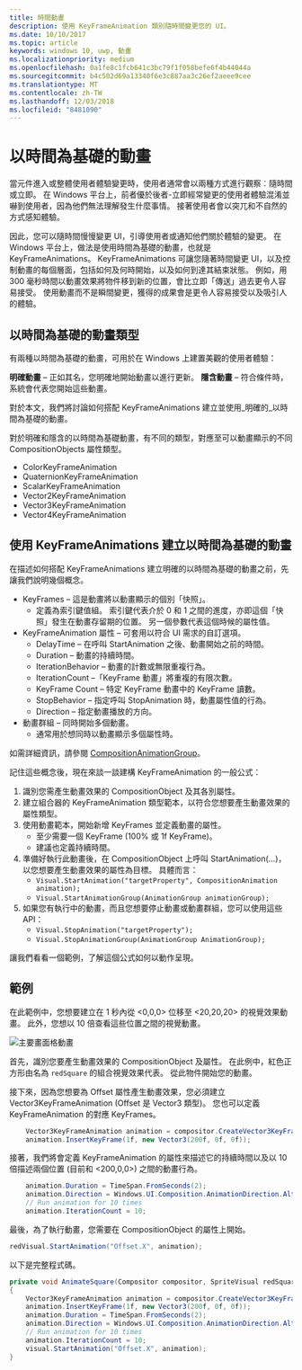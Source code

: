 ```yaml
---
title: 時間動畫
description: 使用 KeyFrameAnimation 類別隨時間變更您的 UI。
ms.date: 10/10/2017
ms.topic: article
keywords: windows 10, uwp, 動畫
ms.localizationpriority: medium
ms.openlocfilehash: 0a1fe8c1fcb641c3bc79f1f058befe6f4b44044a
ms.sourcegitcommit: b4c502d69a13340f6e3c887aa3c26ef2aeee9cee
ms.translationtype: MT
ms.contentlocale: zh-TW
ms.lasthandoff: 12/03/2018
ms.locfileid: "8481090"
---
```

# <a name="time-based-animations"></a>以時間為基礎的動畫

當元件進入或整體使用者體驗變更時，使用者通常會以兩種方式進行觀察︰隨時間或立即。 在 Windows 平台上，前者優於後者-立即經常變更的使用者體驗混淆並嚇到使用者，因為他們無法理解發生什麼事情。 接著使用者會以突兀和不自然的方式感知體驗。

因此，您可以隨時間慢慢變更 UI，引導使用者或通知他們關於體驗的變更。 在 Windows 平台上，做法是使用時間為基礎的動畫，也就是 KeyFrameAnimations。 KeyFrameAnimations 可讓您隨著時間變更 UI，以及控制動畫的每個層面，包括如何及何時開始，以及如何到達其結束狀態。 例如，用 300 毫秒時間以動畫效果將物件移到新的位置，會比立即「傳送」過去更令人容易接受。 使用動畫而不是瞬間變更，獲得的成果會是更令人容易接受以及吸引人的體驗。

## <a name="types-of-time-based-animations"></a>以時間為基礎的動畫類型

有兩種以時間為基礎的動畫，可用於在 Windows 上建置美觀的使用者體驗：

**明確動畫** – 正如其名，您明確地開始動畫以進行更新。
**隱含動畫** – 符合條件時，系統會代表您開始這些動畫。

對於本文，我們將討論如何搭配 KeyFrameAnimations 建立並使用_明確的_以時間為基礎的動畫。

對於明確和隱含的以時間為基礎動畫，有不同的類型，對應至可以動畫顯示的不同 CompositionObjects 屬性類型。

- ColorKeyFrameAnimation
- QuaternionKeyFrameAnimation
- ScalarKeyFrameAnimation
- Vector2KeyFrameAnimation
- Vector3KeyFrameAnimation
- Vector4KeyFrameAnimation

## <a name="create-time-based-animations-with-keyframeanimations"></a>使用 KeyFrameAnimations 建立以時間為基礎的動畫

在描述如何搭配 KeyFrameAnimations 建立明確的以時間為基礎的動畫之前，先讓我們說明幾個概念。

- KeyFrames – 這是動畫將以動畫顯示的個別「快照」。
  - 定義為索引鍵值組。 索引鍵代表介於 0 和 1 之間的進度，亦即這個「快照」發生在動畫存留期的位置。 另一個參數代表這個時候的屬性值。
- KeyFrameAnimation 屬性 – 可套用以符合 UI 需求的自訂選項。
  - DelayTime – 在呼叫 StartAnimation 之後、動畫開始之前的時間。
  - Duration – 動畫的持續時間。
  - IterationBehavior – 動畫的計數或無限重複行為。
  - IterationCount –「KeyFrame 動畫」將重複的有限次數。
  - KeyFrame Count – 特定 KeyFrame 動畫中的 KeyFrame 讀數。
  - StopBehavior – 指定呼叫 StopAnimation 時，動畫屬性值的行為。
  - Direction – 指定動畫播放的方向。
- 動畫群組 – 同時開始多個動畫。
  - 通常用於想同時以動畫顯示多個屬性時。

如需詳細資訊，請參閱 [CompositionAnimationGroup](https://docs.microsoft.com/uwp/api/windows.ui.composition.compositionanimationgroup)。

記住這些概念後，現在來談一談建構 KeyFrameAnimation 的一般公式：

1. 識別您需產生動畫效果的 CompositionObject 及其各別屬性。
1. 建立組合器的 KeyFrameAnimation 類型範本，以符合您想要產生動畫效果的屬性類型。
1. 使用動畫範本，開始新增 KeyFrames 並定義動畫的屬性。
    - 至少需要一個 KeyFrame (100% 或 1f KeyFrame)。
    - 建議也定義持續時間。
1. 準備好執行此動畫後，在 CompositionObject 上呼叫 StartAnimation(...)，以您想要產生動畫效果的屬性為目標。 具體而言：
    - `Visual.StartAnimation("targetProperty", CompositionAnimation animation);`
    - `Visual.StartAnimationGroup(AnimationGroup animationGroup);`
1. 如果您有執行中的動畫，而且您想要停止動畫或動畫群組，您可以使用這些 API：
    - `Visual.StopAnimation("targetProperty");`
    - `Visual.StopAnimationGroup(AnimationGroup AnimationGroup);`

讓我們看看一個範例，了解這個公式如何以動作呈現。

## <a name="example"></a>範例

在此範例中，您想要建立在 1 秒內從 <0,0,0> 位移至 <20,20,20> 的視覺效果動畫。 此外，您想以 10 倍查看這些位置之間的視覺動畫。

![主要畫面格動畫](images/animation/animated-rectangle.gif)

首先，識別您要產生動畫效果的 CompositionObject 及屬性。 在此例中，紅色正方形由名為 `redSquare` 的組合視覺效果代表。 從此物件開始您的動畫。

接下來，因為您想要為 Offset 屬性產生動畫效果，您必須建立 Vector3KeyFrameAnimation (Offset 是 Vector3 類型)。 您也可以定義 KeyFrameAnimation 的對應 KeyFrames。

```csharp
    Vector3KeyFrameAnimation animation = compositor.CreateVector3KeyFrameAnimation();
    animation.InsertKeyFrame(1f, new Vector3(200f, 0f, 0f));
```

接著，我們將會定義 KeyFrameAnimation 的屬性來描述它的持續時間以及以 10 倍描述兩個位置 (目前和 <200,0,0>) 之間的動畫行為。

```csharp
    animation.Duration = TimeSpan.FromSeconds(2);
    animation.Direction = Windows.UI.Composition.AnimationDirection.Alternate;
    // Run animation for 10 times
    animation.IterationCount = 10;
```

最後，為了執行動畫，您需要在 CompositionObject 的屬性上開始。

```csharp
redVisual.StartAnimation("Offset.X", animation);
```

以下是完整程式碼。

```csharp
private void AnimateSquare(Compositor compositor, SpriteVisual redSquare)
{ 
    Vector3KeyFrameAnimation animation = compositor.CreateVector3KeyFrameAnimation();
    animation.InsertKeyFrame(1f, new Vector3(200f, 0f, 0f));
    animation.Duration = TimeSpan.FromSeconds(2);
    animation.Direction = Windows.UI.Composition.AnimationDirection.Alternate;
    // Run animation for 10 times
    animation.IterationCount = 10;
    visual.StartAnimation("Offset.X", animation);
} 
```
